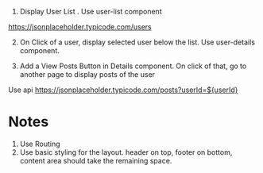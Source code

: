 1. Display User List . Use user-list component

https://jsonplaceholder.typicode.com/users

2. On Click of a user, display selected user below the list. Use user-details component.

3. Add a View Posts Button in Details component. On click of that, go to another page to display posts of the user

Use api https://jsonplaceholder.typicode.com/posts?userId=${userId}

# Notes

1. Use Routing
2. Use basic styling for the layout. header on top, footer on bottom, content area should take the remaining space.
